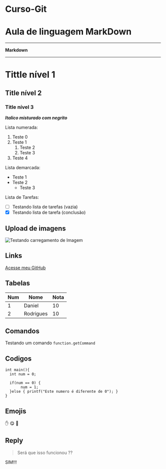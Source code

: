 # Curso-Git

# Aula de linguagem MarkDown
---
**Markdown**
***

# Tittle nível  1
## Title nível  2
### Title nível 3

__*Italico misturado com negrito*__

Lista numerada:

1. Teste 0
0. Teste 1
   1. Teste 2
   1. Teste 3
5. Teste 4

Lista demarcada:

* Teste 1
* Teste 2
   * Teste 3
   
Lista de Tarefas:
- [ ] Testando lista de tarefas (vazia)
- [x] Testando lista de tarefa (conclusão) 

## Upload de imagens 

![Testando carregamento de Imagem](https://user-images.githubusercontent.com/57416717/80026437-834e0a00-84b8-11ea-97d3-ac3e2827ab0d.png)

## Links

[Acesse meu GitHub](http://github.com/daniel-itabira)

## Tabelas 

Num | Nome | Nota
---|---|---
1 | Daniel | 10
2 | Rodrigues | 10

## Comandos 

Testando um comando `function.getCommand` 

## Codigos

```
int main(){
  int num = 0;
  
  if(num == 0) {
       num = 1;
  }else { printf("Este numero é diferente de 0"); }
}
```

## Emojis 

:hand: :yum: :raised_back_of_hand:

## Reply 
> Será que isso funcionou ??

 SIM!!!
